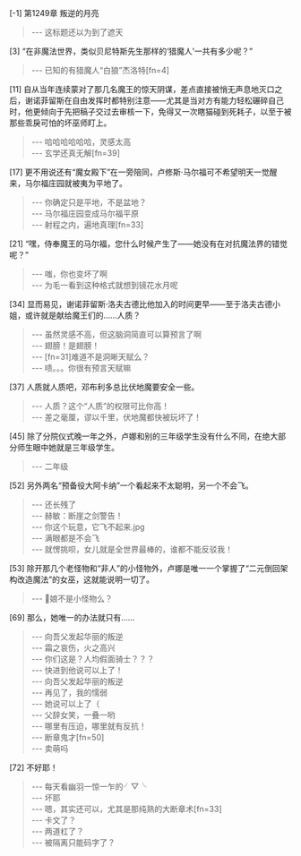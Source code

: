 
[-1] 第1249章 叛逆的月亮
>--- 这标题还以为到了遮天<br>

[3] “在非魔法世界，类似贝尼特斯先生那样的‘猎魔人’一共有多少呢？”
>--- 已知的有猎魔人“白狼”杰洛特[fn=4]<br>

[11] 自从当年连续蒙对了那几名魔王的惊天阴谋，差点直接被悄无声息地灭口之后，谢诺菲留斯在自由发挥时都特别注意——尤其是当对方有能力轻松碾碎自己时，他更倾向于先把稿子交过去审核一下，免得又一次瞎猫碰到死耗子，以至于被那些乖戾可怕的坏巫师盯上。
>--- 哈哈哈哈哈哈，灵感太高<br>
>--- 玄学还真无解[fn=39]<br>

[17] 更不用说还有“魔女殿下”在一旁陪同，卢修斯·马尔福可不希望明天一觉醒来，马尔福庄园就被夷为平地了。
>--- 你确定只是平地，不是盆地？<br>
>--- 马尔福庄园变成马尔福平原<br>
>--- 射程之内，遍地真理[fn=33]<br>

[21] “嘿，侍奉魔王的马尔福，您什么时候产生了——她没有在对抗魔法界的错觉呢？”
>--- 嗤，你也变坏了啊<br>
>--- 为毛一看到这种格式就想到镜花水月呢<br>

[34] 显而易见，谢诺菲留斯·洛夫古德比他加入的时间更早——至于洛夫古德小姐，或许就是献给魔王们的……人质？
>--- 虽然灵感不高，但这脑洞简直可以算预言了啊<br>
>--- 翅膀！是翅膀！<br>
>--- [fn=31]难道不是洞晰天赋么？<br>
>--- 啧。。。你很有预言天赋嘛<br>

[37] 人质就人质吧，邓布利多总比伏地魔要安全一些。
>--- 人质？这个“人质”的权限可比你高！<br>
>--- 差之毫厘，谬以千里，伏地魔都快被玩坏了！<br>

[45] 除了分院仪式晚一年之外，卢娜和别的三年级学生没有什么不同，在绝大部分师生眼中她就是三年级学生。
>--- 二年级<br>

[52] 另外两名“预备役大阿卡纳”一个看起来不太聪明，另一个不会飞。
>--- 还长残了<br>
>--- 赫敏：断崖之剑警告！<br>
>--- 你这个玩意，它飞不起来.jpg<br>
>--- 满眼都是不会飞<br>
>--- 就愣挑呗，女儿就是全世界最棒的，谁都不能反驳我！<br>

[53] 除开那几个老怪物和“非人”的小怪物外，卢娜是唯一一个掌握了“二元倒回架构改造魔法”的女巫，这就能说明一切了。
>--- 🎲娘不是小怪物么？<br>

[69] 那么，她唯一的办法就只有……
>--- 向吾父发起华丽的叛逆<br>
>--- 霜之哀伤，火之高兴<br>
>--- 你们这是？人均假面骑士？？？<br>
>--- 快进到他说可以上了！<br>
>--- 向吾父发起华丽的叛逆<br>
>--- 再见了，我的懦弱<br>
>--- 她说可以上了（<br>
>--- 父辞女笑，一叠一哟<br>
>--- 哪里有压迫，哪里就有反抗！<br>
>--- 断章鬼才[fn=50]<br>
>--- 卖萌吗<br>

[72] 不好耶！
>--- 每天看幽羽一惊一乍的╯▽╰<br>
>--- 坏耶<br>
>--- 嗯，其实还可以，尤其是那纯熟的大断章术[fn=33]<br>
>--- 卡文了？<br>
>--- 两道杠了？<br>
>--- 被隔离只能码字了？<br>
